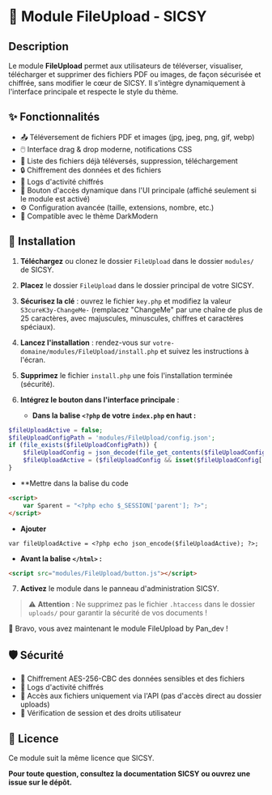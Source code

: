 # 📁 Module FileUpload - SICSY

## Description

Le module **FileUpload** permet aux utilisateurs de téléverser, visualiser, télécharger et supprimer des fichiers PDF ou images, de façon sécurisée et chiffrée, sans modifier le cœur de SICSY. Il s'intègre dynamiquement à l'interface principale et respecte le style du thème.

## ✨ Fonctionnalités

- 📤 Téléversement de fichiers PDF et images (jpg, jpeg, png, gif, webp)
- 🖱️ Interface drag & drop moderne, notifications CSS
- 📂 Liste des fichiers déjà téléversés, suppression, téléchargement
- 🔒 Chiffrement des données et des fichiers
- 📝 Logs d'activité chiffrés
- 🧩 Bouton d'accès dynamique dans l'UI principale (affiché seulement si le module est activé)
- ⚙️ Configuration avancée (taille, extensions, nombre, etc.)
- 🌙 Compatible avec le thème DarkModern

## 🚀 Installation

1. **Téléchargez** ou clonez le dossier `FileUpload` dans le dossier `modules/` de SICSY.
2. **Placez** le dossier `FileUpload` dans le dossier principal de votre SICSY.
3. **Sécurisez la clé** : ouvrez le fichier `key.php` et modifiez la valeur `S3cureK3y-ChangeMe-` (remplacez "ChangeMe" par une chaîne de plus de 25 caractères, avec majuscules, minuscules, chiffres et caractères spéciaux).
4. **Lancez l'installation** : rendez-vous sur `votre-domaine/modules/FileUpload/install.php` et suivez les instructions à l'écran.
5. **Supprimez** le fichier `install.php` une fois l'installation terminée (sécurité).
6. **Intégrez le bouton dans l'interface principale** :

   - **Dans la balise `<?php` de votre `index.php` en haut :**

```php
$fileUploadActive = false;
$fileUploadConfigPath = 'modules/FileUpload/config.json';
if (file_exists($fileUploadConfigPath)) {
    $fileUploadConfig = json_decode(file_get_contents($fileUploadConfigPath), true);
    $fileUploadActive = ($fileUploadConfig && isset($fileUploadConfig['status']) && $fileUploadConfig['status'] === 'on');
}
```

   - **Mettre dans la balise du code 

```html
<script>
    var Sparent = "<?php echo $_SESSION['parent']; ?>";
</script>
```

   -  **Ajouter**
```
var fileUploadActive = <?php echo json_encode($fileUploadActive); ?>;
```

   - **Avant la balise `</html>` :**

```html
<script src="modules/FileUpload/button.js"></script>
```

7. **Activez** le module dans le panneau d'administration SICSY.

> ⚠️ **Attention** : Ne supprimez pas le fichier `.htaccess` dans le dossier `uploads/` pour garantir la sécurité de vos documents !

🎉 Bravo, vous avez maintenant le module FileUpload by Pan_dev !

## 🛡️ Sécurité

- 🔐 Chiffrement AES-256-CBC des données sensibles et des fichiers
- 📝 Logs d'activité chiffrés
- 🚫 Accès aux fichiers uniquement via l'API (pas d'accès direct au dossier uploads)
- 👤 Vérification de session et des droits utilisateur

## 📄 Licence

Ce module suit la même licence que SICSY.

**Pour toute question, consultez la documentation SICSY ou ouvrez une issue sur le dépôt.** 
